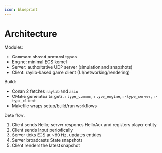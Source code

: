 ```yaml
---
icon: blueprint
---
```


# Architecture

Modules:
- Common: shared protocol types
- Engine: minimal ECS kernel
- Server: authoritative UDP server (simulation and snapshots)
- Client: raylib-based game client (UI/networking/rendering)

Build:
- Conan 2 fetches `raylib` and `asio`
- CMake generates targets: `rtype_common`, `rtype_engine`, `r-type_server`, `r-type_client`
- Makefile wraps setup/build/run workflows

Data flow:
1. Client sends Hello; server responds HelloAck and registers player entity
2. Client sends Input periodically
3. Server ticks ECS at ~60 Hz, updates entities
4. Server broadcasts State snapshots
5. Client renders the latest snapshot
